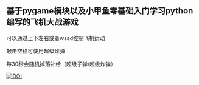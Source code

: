基于pygame模块以及小甲鱼零基础入门学习python编写的飞机大战游戏
----------------------------------

可以通过上下左右或者wsad控制飞机运动

敲击空格可使用超级炸弹

每30秒会随机掉落补给（超级子弹/超级炸弹）

[![DOI](https://zenodo.org/badge/136798513.svg)](https://zenodo.org/badge/latestdoi/136798513)
